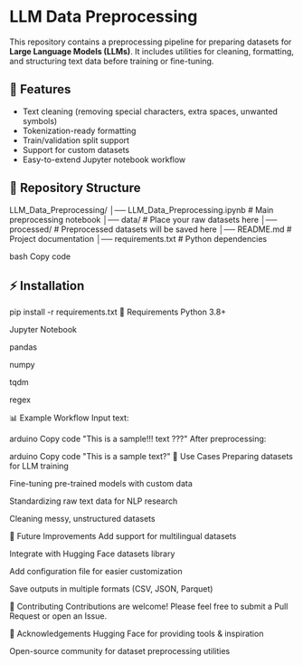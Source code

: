 
# LLM Data Preprocessing  

This repository contains a preprocessing pipeline for preparing datasets for **Large Language Models (LLMs)**. It includes utilities for cleaning, formatting, and structuring text data before training or fine-tuning.  

## 🚀 Features  
- Text cleaning (removing special characters, extra spaces, unwanted symbols)  
- Tokenization-ready formatting  
- Train/validation split support  
- Support for custom datasets  
- Easy-to-extend Jupyter notebook workflow  

## 📂 Repository Structure  
LLM_Data_Preprocessing/
│── LLM_Data_Preprocessing.ipynb # Main preprocessing notebook
│── data/ # Place your raw datasets here
│── processed/ # Preprocessed datasets will be saved here
│── README.md # Project documentation
│── requirements.txt # Python dependencies

bash
Copy code

## ⚡ Installation 
pip install -r requirements.txt
🔧 Requirements
Python 3.8+

Jupyter Notebook

pandas

numpy

tqdm

regex

📊 Example Workflow
Input text:

arduino
Copy code
"This   is a    sample!!!  text   ???"
After preprocessing:

arduino
Copy code
"This is a sample text?"
📌 Use Cases
Preparing datasets for LLM training

Fine-tuning pre-trained models with custom data

Standardizing raw text data for NLP research

Cleaning messy, unstructured datasets

🧩 Future Improvements
 Add support for multilingual datasets

 Integrate with Hugging Face datasets library

 Add configuration file for easier customization

 Save outputs in multiple formats (CSV, JSON, Parquet)

🤝 Contributing
Contributions are welcome! Please feel free to submit a Pull Request or open an Issue.

🙌 Acknowledgements
Hugging Face for providing tools & inspiration

Open-source community for dataset preprocessing utilities


